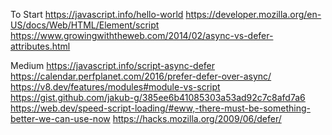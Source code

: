 To Start
https://javascript.info/hello-world
https://developer.mozilla.org/en-US/docs/Web/HTML/Element/script
https://www.growingwiththeweb.com/2014/02/async-vs-defer-attributes.html

Medium
https://javascript.info/script-async-defer
https://calendar.perfplanet.com/2016/prefer-defer-over-async/
https://v8.dev/features/modules#module-vs-script
https://gist.github.com/jakub-g/385ee6b41085303a53ad92c7c8afd7a6
https://web.dev/speed-script-loading/#eww,-there-must-be-something-better-we-can-use-now
https://hacks.mozilla.org/2009/06/defer/
